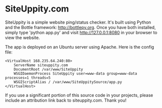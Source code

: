 SiteUppity.com
==============

SiteUppity is a simple website ping/status checker. It's built using Python and the Bottle framework: http://bottlepy.org. Once you have both installed, simply type 'python app.py' and visit http://127.0.0.1:8080 in your browser to view the website.

The app is deployed on an Ubuntu server using Apache. Here is the config file:

    <VirtualHost 168.235.64.240:80>
        ServerName siteuppity.com
        DocumentRoot /var/www/SiteUppity
        WSGIDaemonProcess SiteUppity user=www-data group=www-data processes=1 threads=5
        WSGIScriptAlias / /var/www/SiteUppitySource/app.py
    </VirtualHost>

If you use a significant portion of this source code in your projects, please include an attribution link back to siteuppity.com. Thank you!
